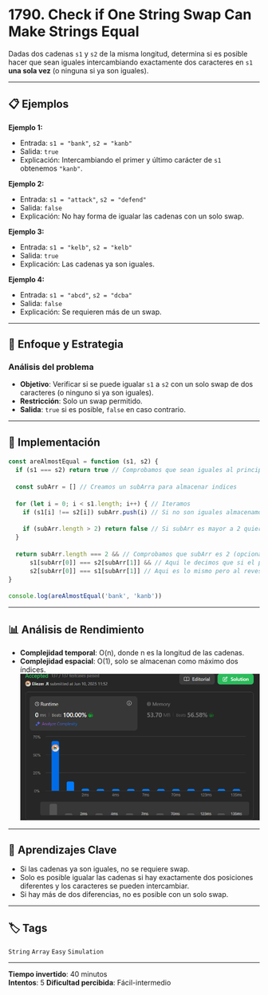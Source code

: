 # 1790. Check if One String Swap Can Make Strings Equal

Dadas dos cadenas `s1` y `s2` de la misma longitud, determina si es posible hacer que sean iguales intercambiando exactamente dos caracteres en `s1` **una sola vez** (o ninguna si ya son iguales).

---

## 📋 Ejemplos

**Ejemplo 1:**

- Entrada: `s1 = "bank"`, `s2 = "kanb"`
- Salida: `true`
- Explicación: Intercambiando el primer y último carácter de `s1` obtenemos `"kanb"`.

**Ejemplo 2:**

- Entrada: `s1 = "attack"`, `s2 = "defend"`
- Salida: `false`
- Explicación: No hay forma de igualar las cadenas con un solo swap.

**Ejemplo 3:**

- Entrada: `s1 = "kelb"`, `s2 = "kelb"`
- Salida: `true`
- Explicación: Las cadenas ya son iguales.

**Ejemplo 4:**

- Entrada: `s1 = "abcd"`, `s2 = "dcba"`
- Salida: `false`
- Explicación: Se requieren más de un swap.

---

## 💭 Enfoque y Estrategia

### Análisis del problema

- **Objetivo**: Verificar si se puede igualar `s1` a `s2` con un solo swap de dos caracteres (o ninguno si ya son iguales).
- **Restricción**: Solo un swap permitido.
- **Salida**: `true` si es posible, `false` en caso contrario.

---

## 🔧 Implementación

```js
const areAlmostEqual = function (s1, s2) {
  if (s1 === s2) return true // Comprobamos que sean iguales al principio para evitar iteraciones innecesarias

  const subArr = [] // Creamos un subArra para almacenar indices

  for (let i = 0; i < s1.length; i++) { // Iteramos
    if (s1[i] !== s2[i]) subArr.push(i) // Si no son iguales almacenamos ese indice

    if (subArr.length > 2) return false // Si subArr es mayor a 2 quiere decir que hay mas casos lo cual no cumple
  }

  return subArr.length === 2 && // Comprobamos que subArr es 2 (opcional)
      s1[subArr[0]] === s2[subArr[1]] && // Aqui le decimos que si el primer indice de s1 es igual al ultimo indice de s2
      s2[subArr[0]] === s1[subArr[1]] // Aqui es lo mismo pero al reves
}

console.log(areAlmostEqual('bank', 'kanb'))
```

---

## 📊 Análisis de Rendimiento

- **Complejidad temporal**: O(n), donde n es la longitud de las cadenas.
- **Complejidad espacial**: O(1), solo se almacenan como máximo dos índices.
 ![Código de rendimiento](./public/oneString.png)

---

## 🎯 Aprendizajes Clave

- Si las cadenas ya son iguales, no se requiere swap.
- Solo es posible igualar las cadenas si hay exactamente dos posiciones diferentes y los caracteres se pueden intercambiar.
- Si hay más de dos diferencias, no es posible con un solo swap.

---

## 🏷️ Tags

`String` `Array` `Easy` `Simulation`

---

**Tiempo invertido**: 40 minutos  
**Intentos**: 5 
**Dificultad percibida**: Fácil-intermedio